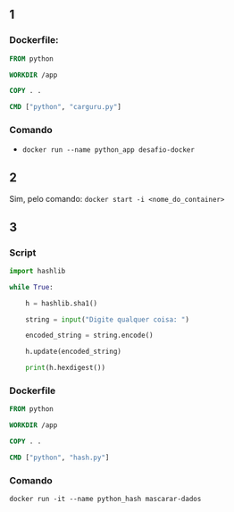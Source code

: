 ## 1

### Dockerfile:

```Dockerfile
FROM python

WORKDIR /app

COPY . .

CMD ["python", "carguru.py"]
```

### Comando

- `docker run --name python_app desafio-docker`

## 2

Sim, pelo comando: `docker start -i <nome_do_container>`

## 3

### Script

```Python
import hashlib

while True:

    h = hashlib.sha1()

    string = input("Digite qualquer coisa: ")

    encoded_string = string.encode()

    h.update(encoded_string)

    print(h.hexdigest())
```

### Dockerfile

```Dockerfile
FROM python

WORKDIR /app

COPY . .

CMD ["python", "hash.py"]
```

### Comando

`docker run -it --name python_hash mascarar-dados`
